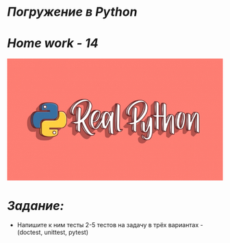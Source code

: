 # <i>Погружение в Python
# Home work - 14
![Python](Python.jpg)
# Задание:</i>
 
- Напишите к ним тесты
2-5 тестов на задачу в трёх вариантах - (doctest, unittest, pytest)

